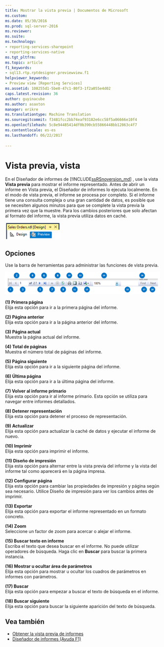 ```yaml
---
title: Mostrar la vista previa | Documentos de Microsoft
ms.custom: 
ms.date: 05/30/2016
ms.prod: sql-server-2016
ms.reviewer: 
ms.suite: 
ms.technology:
- reporting-services-sharepoint
- reporting-services-native
ms.tgt_pltfrm: 
ms.topic: article
f1_keywords:
- sql13.rtp.rptdesigner.previewview.f1
helpviewer_keywords:
- Preview view [Reporting Services]
ms.assetid: 108255d1-5be8-47c1-80f3-1f2a055e4d02
caps.latest.revision: 36
author: guyinacube
ms.author: asaxton
manager: erikre
ms.translationtype: Machine Translation
ms.sourcegitcommit: f3481fcc2bb74eaf93182e6cc58f5a06666e10f4
ms.openlocfilehash: 5c8e94485414df0b390cb55866448bb12863c4f7
ms.contentlocale: es-es
ms.lasthandoff: 06/22/2017

---
```

# <a name="preview-view"></a>Vista previa, vista
En el Diseñador de informes de [!INCLUDE[ssRSnoversion_md](../../includes/ssrsnoversion-md.md)] , use la vista **Vista previa** para mostrar el informe representado. Antes de abrir un informe en Vista previa, el Diseñador de informes lo ejecuta localmente. En el modo de vista previa, el informe se procesa por completo. Si el informe tiene una consulta compleja o una gran cantidad de datos, es posible que se necesiten algunos minutos para que se complete la vista previa la primera vez que la muestre. Para los cambios posteriores que solo afectan al formato del informe, la vista previa utiliza datos en caché.

  ![ssrs_ssdt_preview](../../reporting-services/media/ssrs-ssdt-preview.png)  
## <a name="options"></a>Opciones  
 Use la barra de herramientas para administrar las funciones de vista previa.  

![ssrs_ssdt_viewer_toolbar](../../reporting-services/tools/media/ssrs-ssdt-viewer-toolbar.png)

 **(1) Primera página**  
 Elija esta opción para ir a la primera página del informe.  
  
 **(2) Página anterior**  
 Elija esta opción para ir a la página anterior del informe.  
  
 **(3) Página actual**  
 Muestra la página actual del informe.  
  
 **(4) Total de páginas**  
 Muestra el número total de páginas del informe.  
  
 **(5) Página siguiente**  
 Elija esta opción para ir a la siguiente página del informe.  
  
 **(6) Última página**  
 Elija esta opción para ir a la última página del informe.  
  
 **(7) Volver al informe primario**  
 Elija esta opción para ir al informe primario. Esta opción se utiliza para navegar entre informes detallados.  
  
 **(8) Detener representación**  
 Elija esta opción para detener el proceso de representación.  
  
 **(9) Actualizar**  
 Elija esta opción para actualizar la caché de datos y ejecutar el informe de nuevo.  
  
 **(10) Imprimir**  
 Elija esta opción para imprimir el informe.  
  
 **(11) Diseño de impresión**  
 Elija esta opción para alternar entre la vista previa del informe y la vista del informe tal como aparecerá en la página impresa.  
  
 **(12) Configurar página**  
 Elija esta opción para cambiar las propiedades de impresión y página según sea necesario. Utilice Diseño de impresión para ver los cambios antes de imprimir.  
  
 **(13) Exportar**  
 Elija esta opción para exportar el informe representado en un formato concreto.  
  
 **(14) Zoom**  
 Seleccione un factor de zoom para acercar o alejar el informe.  
  
 **(15) Buscar texto en informe**  
 Escriba el texto que desea buscar en el informe. No puede utilizar operadores de búsqueda. Haga clic en **Buscar** para buscar la primera instancia.  

 **(16) Mostrar u ocultar área de parámetros**  
 Elija esta opción para mostrar u ocultar los cuadros de parámetros en informes con parámetros.
 
 **(17) Buscar**  
 Elija esta opción para empezar a buscar el texto de búsqueda en el informe.  
  
 **(18) Buscar siguiente**  
 Elija esta opción para buscar la siguiente aparición del texto de búsqueda.  
  
## <a name="see-also"></a>Vea también  
+ [Obtener la vista previa de informes](../../reporting-services/reports/previewing-reports.md)
+ [Diseñador de informes (Ayuda F1)](../../reporting-services/tools/report-designer-f1-help.md)  
  
  


